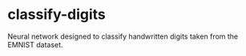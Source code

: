 # classify-digits
Neural network designed to classify handwritten digits taken from the EMNIST dataset.

